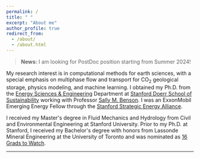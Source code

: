 ```yaml
---
permalink: /
title: " "
excerpt: "About me"
author_profile: true
redirect_from: 
  - /about/
  - /about.html
---
```


> __News:__ I am looking for PostDoc position starting from Summer 2024!

My research interest is in computational methods for earth sciences, with a special emphasis on multiphase flow and transport for CO$_2$ geological storage, physics modeling, and machine learning. I obtained my Ph.D. from the [Energy Sciences & Engineering](https://earth.stanford.edu/ere) Department at [Stanford Doerr School of Sustainability](https://sustainability.stanford.edu/)
working with Professor [Sally M. Benson](https://earth.stanford.edu/people/sally-benson). I was an ExxonMobil Emerging Energy Fellow through the [Stanford Strategic Energy Alliance](https://news.stanford.edu/2018/03/01/new-energy-research-program-collaboration/). 


I received my Master's degree in Fluid Mechanics and Hydrology from Civil and Environmental Engineering at Stanford University. Prior to my Ph.D. at Stanford, I received my Bachelor's degree with honors from Lassonde Mineral Engineering at the University of Toronto and was nominated as [16 Grads to Watch](https://news.engineering.utoronto.ca/grads-watch-16-global-engineering-leaders/).


--- 